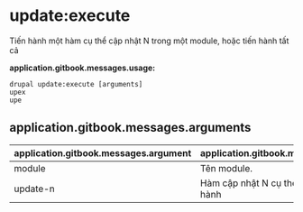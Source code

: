 # update:execute
Tiến hành một hàm cụ thể cập nhật N trong một module, hoặc tiến hành tất cả

**application.gitbook.messages.usage:**
```
drupal update:execute [arguments]
upex
upe
```

## application.gitbook.messages.arguments
application.gitbook.messages.argument | application.gitbook.messages.details
---------|-------------
module | Tên module.
update-n | Hàm cập nhật N cụ thể để được tiến hành
